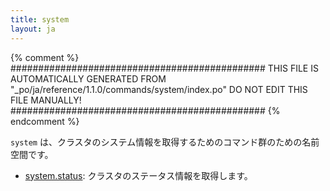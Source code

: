```yaml
---
title: system
layout: ja
---
```


{% comment %}
##############################################
  THIS FILE IS AUTOMATICALLY GENERATED FROM
  "_po/ja/reference/1.1.0/commands/system/index.po"
  DO NOT EDIT THIS FILE MANUALLY!
##############################################
{% endcomment %}


`system` は、クラスタのシステム情報を取得するためのコマンド群のための名前空間です。

 * [system.status](status/): クラスタのステータス情報を取得します。

